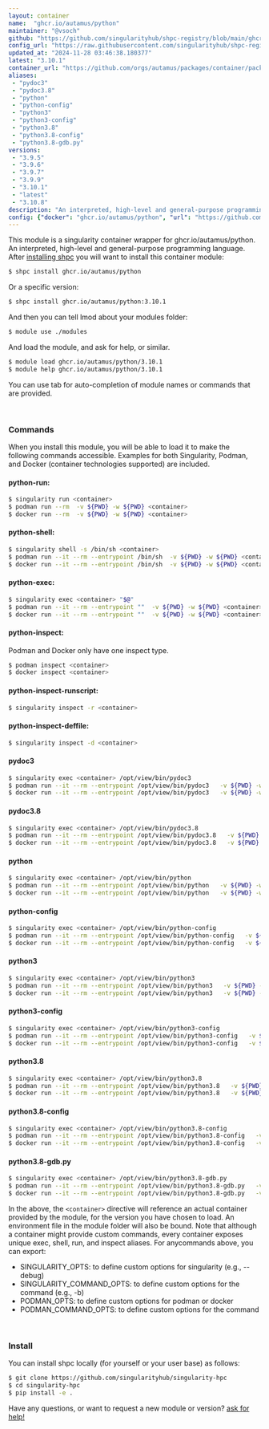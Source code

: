 ```yaml
---
layout: container
name:  "ghcr.io/autamus/python"
maintainer: "@vsoch"
github: "https://github.com/singularityhub/shpc-registry/blob/main/ghcr.io/autamus/python/container.yaml"
config_url: "https://raw.githubusercontent.com/singularityhub/shpc-registry/main/ghcr.io/autamus/python/container.yaml"
updated_at: "2024-11-28 03:46:38.180377"
latest: "3.10.1"
container_url: "https://github.com/orgs/autamus/packages/container/package/python"
aliases:
 - "pydoc3"
 - "pydoc3.8"
 - "python"
 - "python-config"
 - "python3"
 - "python3-config"
 - "python3.8"
 - "python3.8-config"
 - "python3.8-gdb.py"
versions:
 - "3.9.5"
 - "3.9.6"
 - "3.9.7"
 - "3.9.9"
 - "3.10.1"
 - "latest"
 - "3.10.8"
description: "An interpreted, high-level and general-purpose programming language."
config: {"docker": "ghcr.io/autamus/python", "url": "https://github.com/orgs/autamus/packages/container/package/python", "maintainer": "@vsoch", "description": "An interpreted, high-level and general-purpose programming language.", "latest": {"3.10.1": "sha256:179c843e98149941b537812ca5749924e7656e35acdd9c044c906dd142ee03fb"}, "tags": {"3.9.5": "sha256:66eb30b70c9bc9eb5242dc983fd8558df7090411b976ed6a320127b7734d8d80", "3.9.6": "sha256:0cace3cf597a1f89c5ab232f8a232d1cfa0b007e74a63bd52d47da7678e305cc", "3.9.7": "sha256:b84ad1424ede72262413652ae6f33a030480055bca53f21dd0e1f164b2c64d08", "3.9.9": "sha256:0bb373de5bab398a6c24f37ece9e5eddd53f35101949c18747ac8b303b332d03", "3.10.1": "sha256:179c843e98149941b537812ca5749924e7656e35acdd9c044c906dd142ee03fb", "latest": "sha256:8e480ecacbdf1a2c1e54cdeeda5de168e1b9d6dc5c8078827e7842c84faa566e", "3.10.8": "sha256:8e480ecacbdf1a2c1e54cdeeda5de168e1b9d6dc5c8078827e7842c84faa566e"}, "aliases": {"pydoc3": "/opt/view/bin/pydoc3", "pydoc3.8": "/opt/view/bin/pydoc3.8", "python": "/opt/view/bin/python", "python-config": "/opt/view/bin/python-config", "python3": "/opt/view/bin/python3", "python3-config": "/opt/view/bin/python3-config", "python3.8": "/opt/view/bin/python3.8", "python3.8-config": "/opt/view/bin/python3.8-config", "python3.8-gdb.py": "/opt/view/bin/python3.8-gdb.py"}}
---
```


This module is a singularity container wrapper for ghcr.io/autamus/python.
An interpreted, high-level and general-purpose programming language.
After [installing shpc](#install) you will want to install this container module:


```bash
$ shpc install ghcr.io/autamus/python
```

Or a specific version:

```bash
$ shpc install ghcr.io/autamus/python:3.10.1
```

And then you can tell lmod about your modules folder:

```bash
$ module use ./modules
```

And load the module, and ask for help, or similar.

```bash
$ module load ghcr.io/autamus/python/3.10.1
$ module help ghcr.io/autamus/python/3.10.1
```

You can use tab for auto-completion of module names or commands that are provided.

<br>

### Commands

When you install this module, you will be able to load it to make the following commands accessible.
Examples for both Singularity, Podman, and Docker (container technologies supported) are included.

#### python-run:

```bash
$ singularity run <container>
$ podman run --rm  -v ${PWD} -w ${PWD} <container>
$ docker run --rm  -v ${PWD} -w ${PWD} <container>
```

#### python-shell:

```bash
$ singularity shell -s /bin/sh <container>
$ podman run --it --rm --entrypoint /bin/sh  -v ${PWD} -w ${PWD} <container>
$ docker run --it --rm --entrypoint /bin/sh  -v ${PWD} -w ${PWD} <container>
```

#### python-exec:

```bash
$ singularity exec <container> "$@"
$ podman run --it --rm --entrypoint ""  -v ${PWD} -w ${PWD} <container> "$@"
$ docker run --it --rm --entrypoint ""  -v ${PWD} -w ${PWD} <container> "$@"
```

#### python-inspect:

Podman and Docker only have one inspect type.

```bash
$ podman inspect <container>
$ docker inspect <container>
```

#### python-inspect-runscript:

```bash
$ singularity inspect -r <container>
```

#### python-inspect-deffile:

```bash
$ singularity inspect -d <container>
```


#### pydoc3

```bash
$ singularity exec <container> /opt/view/bin/pydoc3
$ podman run --it --rm --entrypoint /opt/view/bin/pydoc3   -v ${PWD} -w ${PWD} <container> -c " $@"
$ docker run --it --rm --entrypoint /opt/view/bin/pydoc3   -v ${PWD} -w ${PWD} <container> -c " $@"
```


#### pydoc3.8

```bash
$ singularity exec <container> /opt/view/bin/pydoc3.8
$ podman run --it --rm --entrypoint /opt/view/bin/pydoc3.8   -v ${PWD} -w ${PWD} <container> -c " $@"
$ docker run --it --rm --entrypoint /opt/view/bin/pydoc3.8   -v ${PWD} -w ${PWD} <container> -c " $@"
```


#### python

```bash
$ singularity exec <container> /opt/view/bin/python
$ podman run --it --rm --entrypoint /opt/view/bin/python   -v ${PWD} -w ${PWD} <container> -c " $@"
$ docker run --it --rm --entrypoint /opt/view/bin/python   -v ${PWD} -w ${PWD} <container> -c " $@"
```


#### python-config

```bash
$ singularity exec <container> /opt/view/bin/python-config
$ podman run --it --rm --entrypoint /opt/view/bin/python-config   -v ${PWD} -w ${PWD} <container> -c " $@"
$ docker run --it --rm --entrypoint /opt/view/bin/python-config   -v ${PWD} -w ${PWD} <container> -c " $@"
```


#### python3

```bash
$ singularity exec <container> /opt/view/bin/python3
$ podman run --it --rm --entrypoint /opt/view/bin/python3   -v ${PWD} -w ${PWD} <container> -c " $@"
$ docker run --it --rm --entrypoint /opt/view/bin/python3   -v ${PWD} -w ${PWD} <container> -c " $@"
```


#### python3-config

```bash
$ singularity exec <container> /opt/view/bin/python3-config
$ podman run --it --rm --entrypoint /opt/view/bin/python3-config   -v ${PWD} -w ${PWD} <container> -c " $@"
$ docker run --it --rm --entrypoint /opt/view/bin/python3-config   -v ${PWD} -w ${PWD} <container> -c " $@"
```


#### python3.8

```bash
$ singularity exec <container> /opt/view/bin/python3.8
$ podman run --it --rm --entrypoint /opt/view/bin/python3.8   -v ${PWD} -w ${PWD} <container> -c " $@"
$ docker run --it --rm --entrypoint /opt/view/bin/python3.8   -v ${PWD} -w ${PWD} <container> -c " $@"
```


#### python3.8-config

```bash
$ singularity exec <container> /opt/view/bin/python3.8-config
$ podman run --it --rm --entrypoint /opt/view/bin/python3.8-config   -v ${PWD} -w ${PWD} <container> -c " $@"
$ docker run --it --rm --entrypoint /opt/view/bin/python3.8-config   -v ${PWD} -w ${PWD} <container> -c " $@"
```


#### python3.8-gdb.py

```bash
$ singularity exec <container> /opt/view/bin/python3.8-gdb.py
$ podman run --it --rm --entrypoint /opt/view/bin/python3.8-gdb.py   -v ${PWD} -w ${PWD} <container> -c " $@"
$ docker run --it --rm --entrypoint /opt/view/bin/python3.8-gdb.py   -v ${PWD} -w ${PWD} <container> -c " $@"
```



In the above, the `<container>` directive will reference an actual container provided
by the module, for the version you have chosen to load. An environment file in the
module folder will also be bound. Note that although a container
might provide custom commands, every container exposes unique exec, shell, run, and
inspect aliases. For anycommands above, you can export:

 - SINGULARITY_OPTS: to define custom options for singularity (e.g., --debug)
 - SINGULARITY_COMMAND_OPTS: to define custom options for the command (e.g., -b)
 - PODMAN_OPTS: to define custom options for podman or docker
 - PODMAN_COMMAND_OPTS: to define custom options for the command

<br>

### Install

You can install shpc locally (for yourself or your user base) as follows:

```bash
$ git clone https://github.com/singularityhub/singularity-hpc
$ cd singularity-hpc
$ pip install -e .
```

Have any questions, or want to request a new module or version? [ask for help!](https://github.com/singularityhub/singularity-hpc/issues)
